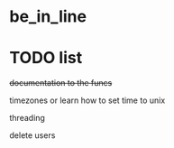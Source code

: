 # be_in_line
<h1>TODO list</h1>
<p> <s> documentation to the funcs </s></p>
<p> timezones or learn how to set time to unix </p>
<p> threading  <p>
<p> delete users </p> 
